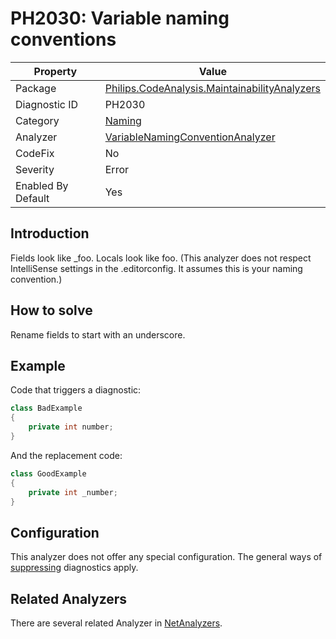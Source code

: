 # PH2030: Variable naming conventions

| Property | Value  |
|--|--|
| Package | [Philips.CodeAnalysis.MaintainabilityAnalyzers](https://www.nuget.org/packages/Philips.CodeAnalysis.MaintainabilityAnalyzers) |
| Diagnostic ID | PH2030 |
| Category  | [Naming](../Naming.md) |
| Analyzer | [VariableNamingConventionAnalyzer](https://github.com/philips-software/roslyn-analyzers/blob/main/Philips.CodeAnalysis.MaintainabilityAnalyzers/Naming/VariableNamingConventionAnalyzer.cs)
| CodeFix  | No |
| Severity | Error |
| Enabled By Default | Yes |

## Introduction

Fields look like _foo. Locals look like foo. (This analyzer does not respect IntelliSense settings in the .editorconfig. It assumes this is your naming convention.)

## How to solve

Rename fields to start with an underscore.

## Example

Code that triggers a diagnostic:
``` cs
class BadExample
{
    private int number;
}

```

And the replacement code:
``` cs
class GoodExample
{
    private int _number;
}

```

## Configuration

This analyzer does not offer any special configuration. The general ways of [suppressing](https://learn.microsoft.com/en-us/dotnet/fundamentals/code-analysis/suppress-warnings) diagnostics apply.

## Related Analyzers

There are several related Analyzer in [NetAnalyzers](https://learn.microsoft.com/en-us/dotnet/fundamentals/code-analysis/style-rules/naming-rules).